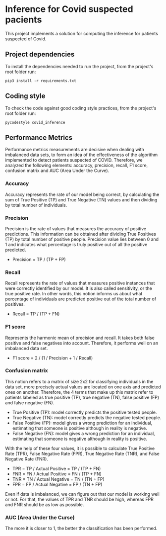 # Inference for Covid suspected pacients
This project implements a solution for computing the inference for patients suspected of Covid.

## Project dependencies
To install the dependencies needed to run the project, from the project's root folder run:
```
pip3 install -r requirements.txt
```

## Coding style
To check the code against good coding style practices, from the project's root folder run:
```
pycodestyle covid_inference
```

## Performance Metrics
Performance metrics measurements are decisive when dealing with imbalanced data sets, to form an idea of the
effectiveness of the algorithm implemented to detect patients suspected of COVID. Therefore, we analyzed the
following elements: accuracy, precision, recall, F1 score, confusion matrix and AUC (Area Under the Curve).

### Accuracy
Accuracy represents the rate of our model being correct, by calculating the sum
of True Positive (TP) and True Negative (TN) values and then dividing by total
number of individuals.
### Precision
Precision is the rate of values that measures the accuracy of positive predictions.
This information can be obtained after dividing True Positives (TP) by total
number of positive people. Precision value lies between 0 and 1 and indicates
what percentage is truly positive out of all the positive predicted.
* Precision = TP / (TP + FP)
### Recall
Recall represents the rate of values that measures positive instances that were
correctly identified by our model. It is also called sensitivity, or the true
positive rate. In other words, this notion informs us about what percentage of
individuals are predicted positive out of the total number of positives.
* Recall = TP / (TP + FN)
### F1 score
Represents the harmonic mean of precision and recall. It takes both false positive
and false negatives into account. Therefore, it performs well on an imbalanced
data set.
* F1 score = 2 / (1 / Precision + 1 / Recall)
### Confusion matrix
This notion refers to a matrix of size 2x2 for classifying individuals in the data
set, more precisely actual values are located on one axis and predicted ones on
another. Therefore, the 4 terms that make up this matrix refer to patients labeled
as true positive (TP), true negative (TN), false positive (FP) and false negative
(FN).

* True Positive (TP): model correctly predicts the positive tested people.
* True Negative (TN): model correctly predicts the negative tested people.
* False Positive (FP): model gives a wrong prediction for an individual, 
estimating that someone is positive although in reality is negative.
* False Negative (FN): model gives a wrong prediction for an individual, 
estimating that someone is negative although in reality is positive.

With the help of these four values, it is possible to calculate True Positive
Rate (TPR), False Negative Rate (FPR), True Negative Rate (TNR), and False
Negative Rate (FNR).
* TPR = TP / Actual Positive = TP / (TP + FN)
* FNR = FN / Actual Positive = FN / (TP + FN)
* TNR = TN / Actual Negative = TN / (TN + FP)
* FPR = FP / Actual Negative = FP / (TN + FP)

Even if data is imbalanced, we can figure out that our model is working well or
not. For that, the values of TPR and TNR should be high, whereas FPR and FNR should
be as low as possible.
### AUC (Area Under the Curse)
The more it is closer to 1, the better the classification has been performed.
